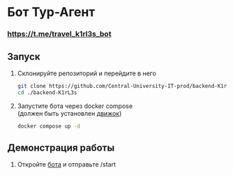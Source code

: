 # Бот Тур-Агент
### https://t.me/travel_k1rl3s_bot

## Запуск
1. Склонируйте репозиторий и перейдите в него
   ```bash
   git clone https://github.com/Central-University-IT-prod/backend-K1rL3s.git
   cd ./backend-K1rL3s
   ```

2. Запустите бота через docker compose \
   (должен быть установлен [движок](https://docs.docker.com/engine/install/))
   ```bash
   docker compose up -d
   ```


## Демонстрация работы

1. Откройте [бота](https://t.me/travel_k1rl3s_bot) и отправьте /start
